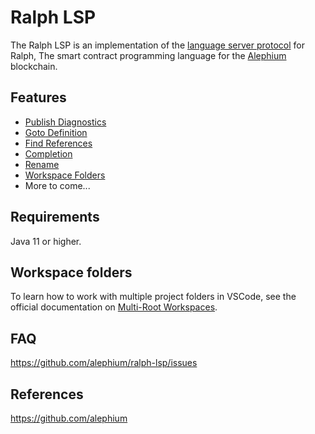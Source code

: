 # Ralph LSP

The Ralph LSP is an implementation of the [language server protocol](https://microsoft.github.io/language-server-protocol/) for Ralph, The smart contract programming language for the [Alephium](https://alephium.org/) blockchain.

## Features

* [Publish Diagnostics](https://microsoft.github.io/language-server-protocol/specifications/lsp/3.17/specification/#textDocument_publishDiagnostics)
* [Goto Definition](https://microsoft.github.io/language-server-protocol/specifications/lsp/3.17/specification/#textDocument_definition)
* [Find References](https://microsoft.github.io/language-server-protocol/specifications/lsp/3.17/specification/#textDocument_references)
* [Completion](https://microsoft.github.io/language-server-protocol/specifications/lsp/3.17/specification/#textDocument_completion)
* [Rename](https://microsoft.github.io/language-server-protocol/specifications/lsp/3.17/specification/#textDocument_rename)
* [Workspace Folders](https://microsoft.github.io/language-server-protocol/specifications/lsp/3.17/specification/#workspace_workspaceFolders)
* More to come...

## Requirements

Java 11 or higher.

## Workspace folders

To learn how to work with multiple project folders in VSCode, see the official documentation 
on [Multi-Root Workspaces](https://code.visualstudio.com/docs/editor/workspaces/multi-root-workspaces).

## FAQ

<https://github.com/alephium/ralph-lsp/issues>

## References

<https://github.com/alephium>
